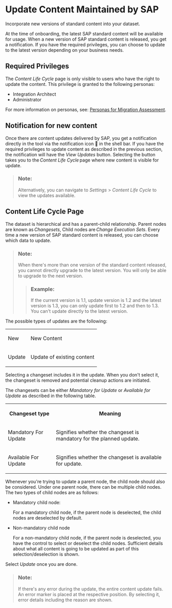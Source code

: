 <!-- loio06581f4409814723823ed4bb03218fa3 -->

<link rel="stylesheet" type="text/css" href="css/sap-icons.css"/>

# Update Content Maintained by SAP

Incorporate new versions of standard content into your dataset.

At the time of onboarding, the latest SAP standard content will be available for usage. When a new version of SAP standard content is released, you get a notification. If you have the required privileges, you can choose to update to the latest version depending on your business needs.



<a name="loio06581f4409814723823ed4bb03218fa3__section_hf3_kwy_ddc"/>

## Required Privileges

The *Content Life Cycle* page is only visible to users who have the right to update the content. This privilege is granted to the following personas:

-   Integration Architect
-   Administrator

For more information on personas, see: [Personas for Migration Assessment](60-Security/personas-for-integration-assessment-5df5af1.md).



<a name="loio06581f4409814723823ed4bb03218fa3__section_agc_rwy_ddc"/>

## Notification for new content

Once there are content updates delivered by SAP, you get a notification directly in the tool via the notification icon :bell: in the shell bar. If you have the required privileges to update content as described in the previous section, the notification will have the *View Updates* button. Selecting the button takes you to the *Content Life Cycle* page where new content is visible for update.

> ### Note:  
> Alternatively, you can navigate to *Settings* \> *Content Life Cycle* to view the updates available.



<a name="loio06581f4409814723823ed4bb03218fa3__section_ozm_4xy_ddc"/>

## Content Life Cycle Page

The dataset is hierarchical and has a parent-child relationship. Parent nodes are known as *Changesets*, Child nodes are *Change Execution Sets*. Every time a new version of SAP standard content is released, you can choose which data to update.

> ### Note:  
> When there's more than one version of the standard content released, you cannot directly upgrade to the latest version. You will only be able to upgrade to the next version.
> 
> > ### Example:  
> > If the current version is 1.1, update version is 1.2 and the latest version is 1.3, you can only update first to 1.2 and then to 1.3. You can't update directly to the latest version.

The possible types of updates are the following:


<table>
<tr>
<td valign="top">

New

</td>
<td valign="top">

New Content

</td>
</tr>
<tr>
<td valign="top">

Update

</td>
<td valign="top">

Update of existing content

</td>
</tr>
</table>

Selecting a changeset includes it in the update. When you don't select it, the changeset is removed and potential cleanup actions are initiated.

The changesets can be either *Mandatory for Update* or *Available for Update* as described in the following table.


<table>
<tr>
<th valign="top">

Changeset type

</th>
<th valign="top">

Meaning

</th>
</tr>
<tr>
<td valign="top">

Mandatory For Update

</td>
<td valign="top">

Signifies whether the changeset is mandatory for the planned update.

</td>
</tr>
<tr>
<td valign="top">

Available For Update

</td>
<td valign="top">

Signifies whether the changeset is available for update.

</td>
</tr>
</table>

Whenever you're trying to update a parent node, the child node should also be considered. Under one parent node, there can be multiple child nodes. The two types of child nodes are as follows:

-   Mandatory child node:

    For a mandatory child node, if the parent node is deselected, the child nodes are deselected by default.

-   Non-mandatory child node

    For a non-mandatory child node, if the parent node is deselected, you have the control to select or deselect the child nodes. Sufficient details about what all content is going to be updated as part of this selection/deselection is shown.


Select *Update* once you are done.

> ### Note:  
> If there's any error during the update, the entire content update fails. An error marker is placed at the respective position. By selecting it, error details including the reason are shown.

